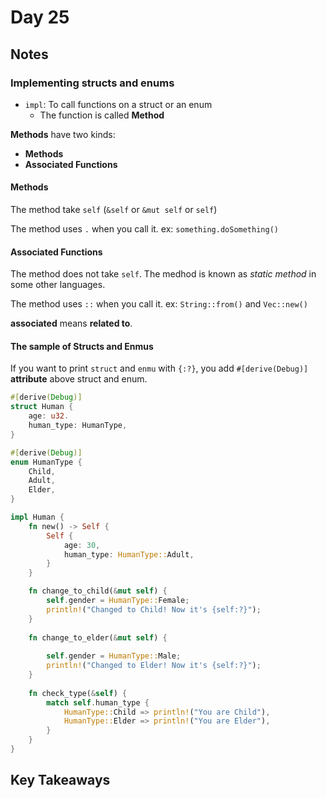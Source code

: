 # Day 25

## Notes

### Implementing structs and enums

- `impl`: To call functions on a struct or an enum
  - The function is called **Method**

**Methods** have two kinds:

- **Methods**
- **Associated Functions**

#### Methods

The method take `self` (`&self` or `&mut self` or `self`)

The method uses `.` when you call it.
ex: `something.doSomething()`

#### Associated Functions

The method does not take `self`.
The medhod is known as *static method* in some other languages.

The method uses `::` when you call it.
ex: `String::from()` and `Vec::new()`

**associated** means **related to**.

#### The sample of Structs and Enmus

If you want to print `struct` and `enmu` with `{:?}`, you add `#[derive(Debug)]` **attribute** above struct and enum.

```rust
#[derive(Debug)]
struct Human {
    age: u32.
    human_type: HumanType,
}

#[derive(Debug)]
enum HumanType {
    Child,
    Adult,
    Elder,
}

impl Human {
    fn new() -> Self {
        Self {
            age: 30,
            human_type: HumanType::Adult,
        }
    }

    fn change_to_child(&mut self) {
        self.gender = HumanType::Female;
        println!("Changed to Child! Now it's {self:?}");
    }
 
    fn change_to_elder(&mut self) {
        
        self.gender = HumanType::Male;
        println!("Changed to Elder! Now it's {self:?}");
    }
 
    fn check_type(&self) {
        match self.human_type {
            HumanType::Child => println!("You are Child"),
            HumanType::Elder => println!("You are Elder"),
        }
    }
}

```

## Key Takeaways
